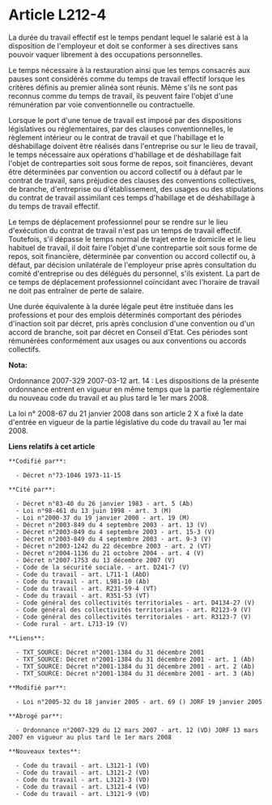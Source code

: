 # Article L212-4

La durée du travail effectif est le temps pendant lequel le salarié est à la disposition de l'employeur et doit se conformer
à ses directives sans pouvoir vaquer librement à des occupations personnelles.

Le temps nécessaire à la restauration ainsi que les temps consacrés aux pauses sont considérés comme du temps de travail
effectif lorsque les critères définis au premier alinéa sont réunis. Même s'ils ne sont pas reconnus comme du temps de
travail, ils peuvent faire l'objet d'une rémunération par voie conventionnelle ou contractuelle.

Lorsque le port d'une tenue de travail est imposé par des dispositions législatives ou réglementaires, par des clauses
conventionnelles, le règlement intérieur ou le contrat de travail et que l'habillage et le déshabillage doivent être réalisés
dans l'entreprise ou sur le lieu de travail, le temps nécessaire aux opérations d'habillage et de déshabillage fait l'objet
de contreparties soit sous forme de repos, soit financières, devant être déterminées par convention ou accord collectif ou à
défaut par le contrat de travail, sans préjudice des clauses des conventions collectives, de branche, d'entreprise ou
d'établissement, des usages ou des stipulations du contrat de travail assimilant ces temps d'habillage et de déshabillage à
du temps de travail effectif.

Le temps de déplacement professionnel pour se rendre sur le lieu d'exécution du contrat de travail n'est pas un temps de
travail effectif. Toutefois, s'il dépasse le temps normal de trajet entre le domicile et le lieu habituel de travail, il doit
faire l'objet d'une contrepartie soit sous forme de repos, soit financière, déterminée par convention ou accord collectif ou,
à défaut, par décision unilatérale de l'employeur prise après consultation du comité d'entreprise ou des délégués du
personnel, s'ils existent. La part de ce temps de déplacement professionnel coïncidant avec l'horaire de travail ne doit pas
entraîner de perte de salaire.

Une durée équivalente à la durée légale peut être instituée dans les professions et pour des emplois déterminés comportant
des périodes d'inaction soit par décret, pris après conclusion d'une convention ou d'un accord de branche, soit par décret en
Conseil d'Etat. Ces périodes sont rémunérées conformément aux usages ou aux conventions ou accords collectifs.

**Nota:**

Ordonnance 2007-329 2007-03-12 art. 14 : Les dispositions de la présente ordonnance entrent en vigueur en même temps que la
partie réglementaire du nouveau code du travail et au plus tard le 1er mars 2008.

La loi n° 2008-67 du 21 janvier 2008 dans son article 2 X a fixé la date d'entrée en vigueur de la partie législative du code
du travail au 1er mai 2008.

**Liens relatifs à cet article**

	**Codifié par**:

	  - Décret n°73-1046 1973-11-15

	**Cité par**:

	  - Décret n°83-40 du 26 janvier 1983 - art. 5 (Ab)
	  - Loi n°98-461 du 13 juin 1998 - art. 3 (M)
	  - Loi n°2000-37 du 19 janvier 2000 - art. 19 (M)
	  - Décret n°2003-849 du 4 septembre 2003 - art. 13 (V)
	  - Décret n°2003-849 du 4 septembre 2003 - art. 15-3 (V)
	  - Décret n°2003-849 du 4 septembre 2003 - art. 9-3 (V)
	  - Décret n°2003-1242 du 22 décembre 2003 - art. 2 (VT)
	  - Décret n°2004-1136 du 21 octobre 2004 - art. 4 (V)
	  - Décret n°2007-1753 du 13 décembre 2007 (V)
	  - Code de la sécurité sociale. - art. D241-7 (V)
	  - Code du travail - art. L711-1 (AbD)
	  - Code du travail - art. L981-10 (Ab)
	  - Code du travail - art. R231-59-4 (VT)
	  - Code du travail - art. R351-53 (VT)
	  - Code général des collectivités territoriales - art. D4134-27 (V)
	  - Code général des collectivités territoriales - art. R2123-9 (V)
	  - Code général des collectivités territoriales - art. R3123-7 (V)
	  - Code rural - art. L713-19 (V)

	**Liens**:

	  - TXT_SOURCE: Décret n°2001-1384 du 31 décembre 2001
	  - TXT_SOURCE: Décret n°2001-1384 du 31 décembre 2001 - art. 1 (Ab)
	  - TXT_SOURCE: Décret n°2001-1384 du 31 décembre 2001 - art. 2 (Ab)
	  - TXT_SOURCE: Décret n°2001-1384 du 31 décembre 2001 - art. 3 (Ab)

	**Modifié par**:

	  - Loi n°2005-32 du 18 janvier 2005 - art. 69 () JORF 19 janvier 2005

	**Abrogé par**:

	  - Ordonnance n°2007-329 du 12 mars 2007 - art. 12 (VD) JORF 13 mars 2007 en vigueur au plus tard le 1er mars 2008

	**Nouveaux textes**:

	  - Code du travail - art. L3121-1 (VD)
	  - Code du travail - art. L3121-2 (VD)
	  - Code du travail - art. L3121-3 (VD)
	  - Code du travail - art. L3121-4 (VD)
	  - Code du travail - art. L3121-9 (VD)
